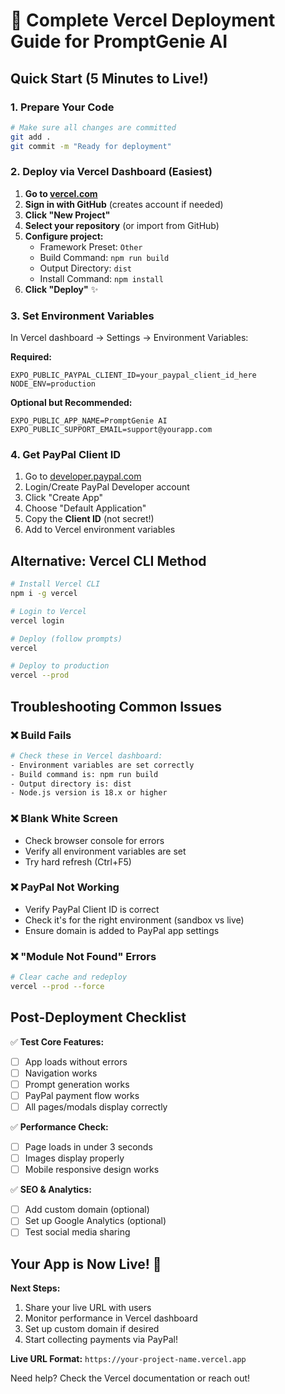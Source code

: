 # 🚀 Complete Vercel Deployment Guide for PromptGenie AI

## Quick Start (5 Minutes to Live!)

### 1. Prepare Your Code
```bash
# Make sure all changes are committed
git add .
git commit -m "Ready for deployment"
```

### 2. Deploy via Vercel Dashboard (Easiest)
1. **Go to [vercel.com](https://vercel.com)**
2. **Sign in with GitHub** (creates account if needed)
3. **Click "New Project"**
4. **Select your repository** (or import from GitHub)
5. **Configure project:**
   - Framework Preset: `Other`
   - Build Command: `npm run build`
   - Output Directory: `dist`
   - Install Command: `npm install`
6. **Click "Deploy"** ✨

### 3. Set Environment Variables
In Vercel dashboard → Settings → Environment Variables:

**Required:**
```
EXPO_PUBLIC_PAYPAL_CLIENT_ID=your_paypal_client_id_here
NODE_ENV=production
```

**Optional but Recommended:**
```
EXPO_PUBLIC_APP_NAME=PromptGenie AI
EXPO_PUBLIC_SUPPORT_EMAIL=support@yourapp.com
```

### 4. Get PayPal Client ID
1. Go to [developer.paypal.com](https://developer.paypal.com)
2. Login/Create PayPal Developer account
3. Click "Create App"
4. Choose "Default Application" 
5. Copy the **Client ID** (not secret!)
6. Add to Vercel environment variables

## Alternative: Vercel CLI Method

```bash
# Install Vercel CLI
npm i -g vercel

# Login to Vercel
vercel login

# Deploy (follow prompts)
vercel

# Deploy to production
vercel --prod
```

## Troubleshooting Common Issues

### ❌ Build Fails
```bash
# Check these in Vercel dashboard:
- Environment variables are set correctly
- Build command is: npm run build
- Output directory is: dist
- Node.js version is 18.x or higher
```

### ❌ Blank White Screen
- Check browser console for errors
- Verify all environment variables are set
- Try hard refresh (Ctrl+F5)

### ❌ PayPal Not Working
- Verify PayPal Client ID is correct
- Check it's for the right environment (sandbox vs live)
- Ensure domain is added to PayPal app settings

### ❌ "Module Not Found" Errors
```bash
# Clear cache and redeploy
vercel --prod --force
```

## Post-Deployment Checklist

✅ **Test Core Features:**
- [ ] App loads without errors
- [ ] Navigation works
- [ ] Prompt generation works
- [ ] PayPal payment flow works
- [ ] All pages/modals display correctly

✅ **Performance Check:**
- [ ] Page loads in under 3 seconds
- [ ] Images display properly
- [ ] Mobile responsive design works

✅ **SEO & Analytics:**
- [ ] Add custom domain (optional)
- [ ] Set up Google Analytics (optional)
- [ ] Test social media sharing

## Your App is Now Live! 🎉

**Next Steps:**
1. Share your live URL with users
2. Monitor performance in Vercel dashboard
3. Set up custom domain if desired
4. Start collecting payments via PayPal!

**Live URL Format:**
`https://your-project-name.vercel.app`

Need help? Check the Vercel documentation or reach out!
